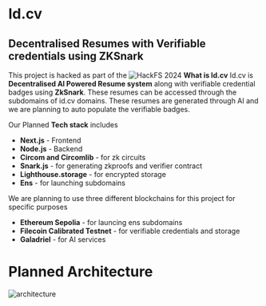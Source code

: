 # Id.cv
## Decentralised Resumes with Verifiable credentials using ZKSnark 

This project is hacked as part of the ![HackFS 2024](https://storage.googleapis.com/ethglobal-api-production/events%2Fcrxnz%2Flogo%2F1713889751835_hackfs2024logo.svg)
**What is Id.cv**
	Id.cv is **Decentralised AI Powered Resume system** along with verifiable credential badges using **ZkSnark**. These resumes can be accessed through the subdomains of id.cv domains. These resumes are generated through AI and we are planning to auto populate the verifiable badges.

Our Planned **Tech stack** includes

 - **Next.js** - Frontend
 - **Node.js** - Backend
 - **Circom and Circomlib** - for zk circuits
 - **Snark.js** - for generating zkproofs and verifier contract
 - **Lighthouse.storage** - for encrypted storage 
 - **Ens** - for launching subdomains 

We are planning to use three different blockchains for this project for specific purposes

 - **Ethereum Sepolia** - for launcing ens subdomains
 - **Filecoin Calibrated Testnet** - for verifiable credentials and storage
 - **Galadriel** - for AI services

# Planned Architecture
![architecture](https://github.com/SKSudharsanan/id.cv/assets/131888858/ef844ad6-79d1-4984-9558-3a585975b860)